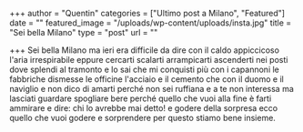 +++
author = "Quentin"
categories = ["Ultimo post a Milano", "Featured"]
date = ""
featured_image = "/uploads/wp-content/uploads/insta.jpg"
title = "Sei bella Milano"
type = "post"
url = ""

+++
Sei bella Milano ma ieri era difficile da dire con il caldo appiccicoso l'aria irrespirabile eppure cercarti scalarti arrampicarti ascenderti nei posti dove splendi al tramonto e lo sai che mi conquisti più con i capannoni le fabbriche dismesse le officine l'acciaio e il cemento che con il duomo e il naviglio e non dico di amarti perché non sei ruffiana e a te non interessa ma lasciati guardare spogliare bere perché quello che vuoi alla fine è farti ammirare e dire: chi lo avrebbe mai detto! e godere della sorpresa ecco quello che vuoi godere e sorprendere per questo stiamo bene insieme.